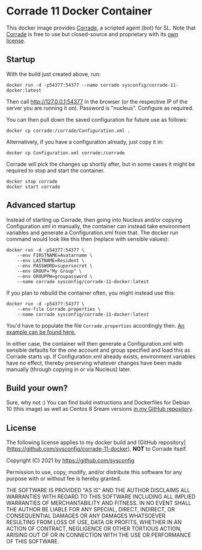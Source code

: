 # Corrade 11 Docker Container

This docker image provides [Corrade](https://grimore.org/secondlife/scripted_agents/corrade), a scripted agent (bot) for SL. Note that [Corrade](https://grimore.org/secondlife/scripted_agents/corrade) is free to use but closed-source and proprietary with its [own license](https://grimore.org/licenses/was-pc-od). 


## Startup

With the build just created above, run:
```
docker run -d -p54377:54377 --name corrade sysconfig/corrade-11-docker:latest
```

Then call http://127.0.0.1:54377 in the browser (or the respective IP of the server you are running it on). Password is "nucleus". Configure as required.

You can then pull down the saved configuration for future use as follows:
```
docker cp corrade:/corrade/Configuration.xml .
```

Alternatively, if you have a configuration already, just copy it in:
```
docker cp Configuration.xml corrade:/corrade
```
Corrade will pick the changes up shortly after, but in some cases it might be required to stop and start the container.

```
docker stop corrade
docker start corrade
```

## Advanced startup

Instead of starting up Corrade, then going into Nucleus and/or copying Configuration.xml in manually, the container can instead take environment variables and generate a Configuration.xml from that. The docker run command would look like this then (replace with sensible values):

```
docker run -d -p54377:54377 \
    --env FIRSTNAME=Avatarname \
    --env LASTNAME=Resident \
    --env PASSWORD=supersecret \
    --env GROUP="My Group" \
    --env GROUPPW=groupassword \
    --name corrade sysconfig/corrade-11-docker:latest
```

If you plan to rebuild the container often, you might instead use this:
```
docker run -d -p54377:54377 \
    --env-file Corrade.properties \
    --name corrade sysconfig/corrade-11-docker:latest
```
You'd have to populate the file `Corrade.properties` accordingly then. [An example can be found here.](https://github.com/sysconfig/corrade-11-docker/blob/master/Corrade.properties)

In either case, the container will then generate a Configuration.xml with sensible defaults for the one account and group specified and load this as Corrade starts up. If Configuration.xml already exists, environment variables have no effect, thereby preserving whatever changes have been made manually (through copying in or via Nucleus) later.


## Build your own?

Sure, why not :)  You can find build instructions and Dockerfiles for Debian 10 (this image) as well as Centos 8 Sream versions [in my GitHub repository](https://github.com/sysconfig/corrade-11-docker).

## License

The following license applies to my docker build and (GitHub repository](https://github.com/sysconfig/corrade-11-docker), **NOT** to Corrade itself.

Copyright (C) 2021 by https://github.com/sysconfig

Permission to use, copy, modify, and/or distribute this software for any purpose with or without fee is hereby granted.

THE SOFTWARE IS PROVIDED "AS IS" AND THE AUTHOR DISCLAIMS ALL WARRANTIES WITH REGARD TO THIS SOFTWARE INCLUDING ALL IMPLIED WARRANTIES OF MERCHANTABILITY AND FITNESS. 
IN NO EVENT SHALL THE AUTHOR BE LIABLE FOR ANY SPECIAL, DIRECT, INDIRECT, OR CONSEQUENTIAL DAMAGES OR ANY DAMAGES WHATSOEVER RESULTING FROM LOSS OF USE, DATA OR PROFITS, 
WHETHER IN AN ACTION OF CONTRACT, NEGLIGENCE OR OTHER TORTIOUS ACTION, ARISING OUT OF OR IN CONNECTION WITH THE USE OR PERFORMANCE OF THIS SOFTWARE.
